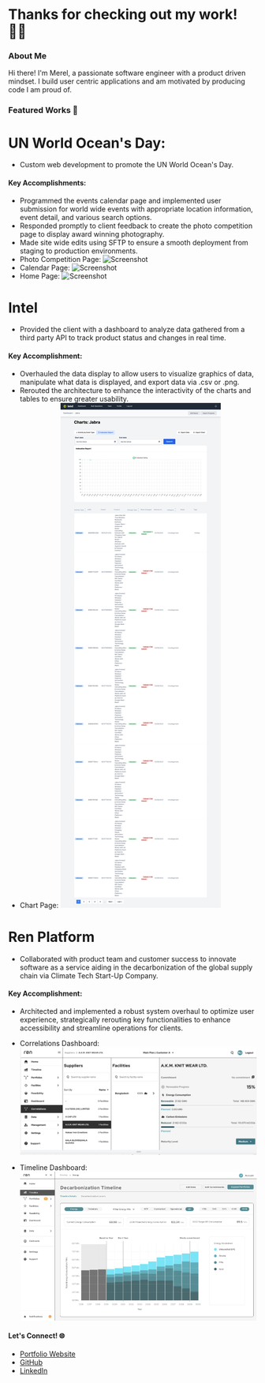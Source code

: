 # Thanks for checking out my work! 👩‍💻

### About Me
Hi there! I'm Merel, a passionate software engineer with a product driven mindset. I build user centric applications and am motivated by producing code I am proud of. 

### Featured Works 🌟

# UN World Ocean's Day:
- Custom web development to promote the UN World Ocean's Day.

#### Key Accomplishments:
- Programmed the events calendar page and implemented user submission for world wide events with appropriate location information, event detail, and various search options.
- Responded promptly to client feedback to create the photo competition page to display award winning photography. 
- Made site wide edits using SFTP to ensure a smooth deployment from staging to production environments. 
- Photo Competition Page: ![Screenshot](./assets/images/unworldocean_photo-competition.png)
- Calendar Page: ![Screenshot](./assets/images/unworldocean_event-calendar_.png)
- Home Page: ![Screenshot](./assets/images/unworldocean_home.png)

# Intel
- Provided the client with a dashboard to analyze data gathered from a third party API to track product status and changes in real time.

#### Key Accomplishment:
- Overhauled the data display to allow users to visualize graphics of data, manipulate what data is displayed, and export data via .csv or .png. 
- Rerouted the architecture to enhance the interactivity of the charts and tables to ensure greater usability.
- Chart Page: ![Screenshot](./assets/images/intel.code3.com_brands_61_charts_change_type=indexation&chart_type=indexation_report_chart&end_date=2024-04-03&start_date=2022-02-03.png)

# Ren Platform
- Collaborated with product team and customer success to innovate software as a service aiding in the decarbonization of the global supply chain via Climate Tech Start-Up Company.

#### Key Accomplishment:
- Architected and implemented a robust system overhaul to optimize user experience, strategically rerouting key functionalities to enhance accessibility and streamline operations for clients. 

- Correlations Dashboard: ![Screenshot](./assets/images/new-correlations-page.png)
- Timeline Dashboard: ![Screenshot](./assets/images/ren.png)

#### Let's Connect! 🌐

- [Portfolio Website](https://mereljac.dev)
- [GitHub](https://github.com/MerelJac)
- [LinkedIn](https://www.linkedin.com/in/merel-b-jacobs)


